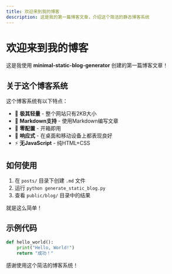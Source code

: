 ```yaml
---
title: 欢迎来到我的博客
description: 这是我的第一篇博客文章，介绍这个简洁的静态博客系统
---
```


# 欢迎来到我的博客

这是我使用 **minimal-static-blog-generator** 创建的第一篇博客文章！

## 关于这个博客系统

这个博客系统有以下特点：

- 🚀 **极其轻量** - 整个网站只有2KB大小
- 📝 **Markdown支持** - 使用Markdown编写文章
- 🎯 **零配置** - 开箱即用
- 📱 **响应式** - 在桌面和移动设备上都表现良好
- ⚡ **无JavaScript** - 纯HTML+CSS

## 如何使用

1. 在 `posts/` 目录下创建 `.md` 文件
2. 运行 `python generate_static_blog.py`
3. 查看 `public/blog/` 目录中的结果

就是这么简单！

## 示例代码

```python
def hello_world():
    print("Hello, World!")
    return "成功！"
```

感谢使用这个简洁的博客系统！